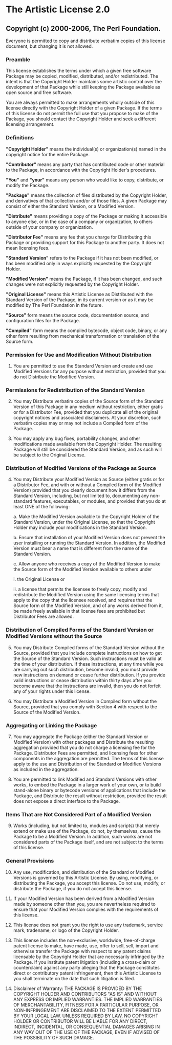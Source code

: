 # The Artistic License 2.0

## Copyright (c) 2000-2006, The Perl Foundation.

Everyone is permitted to copy and distribute verbatim copies of this license document, but changing it is not allowed.

### Preamble

This license establishes the terms under which a given free software Package may be copied, modified, distributed, and/or redistributed. The intent is that the Copyright Holder maintains some artistic control over the development of that Package while still keeping the Package available as open source and free software.

You are always permitted to make arrangements wholly outside of this license directly with the Copyright Holder of a given Package. If the terms of this license do not permit the full use that you propose to make of the Package, you should contact the Copyright Holder and seek a different licensing arrangement.

### Definitions

**"Copyright Holder"** means the individual(s) or organization(s) named in the copyright notice for the entire Package.

**"Contributor"** means any party that has contributed code or other material to the Package, in accordance with the Copyright Holder's procedures.

**"You"** and **"your"** means any person who would like to copy, distribute, or modify the Package.

**"Package"** means the collection of files distributed by the Copyright Holder, and derivatives of that collection and/or of those files. A given Package may consist of either the Standard Version, or a Modified Version.

**"Distribute"** means providing a copy of the Package or making it accessible to anyone else, or in the case of a company or organization, to others outside of your company or organization.

**"Distributor Fee"** means any fee that you charge for Distributing this Package or providing support for this Package to another party. It does not mean licensing fees.

**"Standard Version"** refers to the Package if it has not been modified, or has been modified only in ways explicitly requested by the Copyright Holder.

**"Modified Version"** means the Package, if it has been changed, and such changes were not explicitly requested by the Copyright Holder.

**"Original License"** means this Artistic License as Distributed with the Standard Version of the Package, in its current version or as it may be modified by The Perl Foundation in the future.

**"Source"** form means the source code, documentation source, and configuration files for the Package.

**"Compiled"** form means the compiled bytecode, object code, binary, or any other form resulting from mechanical transformation or translation of the Source form.

### Permission for Use and Modification Without Distribution

1. You are permitted to use the Standard Version and create and use Modified Versions for any purpose without restriction, provided that you do not Distribute the Modified Version.

### Permissions for Redistribution of the Standard Version

2. You may Distribute verbatim copies of the Source form of the Standard Version of this Package in any medium without restriction, either gratis or for a Distributor Fee, provided that you duplicate all of the original copyright notices and associated disclaimers. At your discretion, such verbatim copies may or may not include a Compiled form of the Package.

3. You may apply any bug fixes, portability changes, and other modifications made available from the Copyright Holder. The resulting Package will still be considered the Standard Version, and as such will be subject to the Original License.

### Distribution of Modified Versions of the Package as Source

4. You may Distribute your Modified Version as Source (either gratis or for a Distributor Fee, and with or without a Compiled form of the Modified Version) provided that you clearly document how it differs from the Standard Version, including, but not limited to, documenting any non-standard features, executables, or modules, and provided that you do at least ONE of the following:

    a. Make the Modified Version available to the Copyright Holder of the Standard Version, under the Original License, so that the Copyright Holder may include your modifications in the Standard Version.

    b. Ensure that installation of your Modified Version does not prevent the user installing or running the Standard Version. In addition, the Modified Version must bear a name that is different from the name of the Standard Version.

    c. Allow anyone who receives a copy of the Modified Version to make the Source form of the Modified Version available to others under

    i. the Original License or

    ii. a license that permits the licensee to freely copy, modify and redistribute the Modified Version using the same licensing terms that apply to the copy that the licensee received, and requires that the Source form of the Modified Version, and of any works derived from it, be made freely available in that license fees are prohibited but Distributor Fees are allowed.

### Distribution of Compiled Forms of the Standard Version or Modified Versions without the Source

5. You may Distribute Compiled forms of the Standard Version without the Source, provided that you include complete instructions on how to get the Source of the Standard Version. Such instructions must be valid at the time of your distribution. If these instructions, at any time while you are carrying out such distribution, become invalid, you must provide new instructions on demand or cease further distribution. If you provide valid instructions or cease distribution within thirty days after you become aware that the instructions are invalid, then you do not forfeit any of your rights under this license.

6. You may Distribute a Modified Version in Compiled form without the Source, provided that you comply with Section 4 with respect to the Source of the Modified Version.

### Aggregating or Linking the Package

7. You may aggregate the Package (either the Standard Version or Modified Version) with other packages and Distribute the resulting aggregation provided that you do not charge a licensing fee for the Package. Distributor Fees are permitted, and licensing fees for other components in the aggregation are permitted. The terms of this license apply to the use and Distribution of the Standard or Modified Versions as included in the aggregation.

8. You are permitted to link Modified and Standard Versions with other works, to embed the Package in a larger work of your own, or to build stand-alone binary or bytecode versions of applications that include the Package, and Distribute the result without restriction, provided the result does not expose a direct interface to the Package.

### Items That are Not Considered Part of a Modified Version

9. Works (including, but not limited to, modules and scripts) that merely extend or make use of the Package, do not, by themselves, cause the Package to be a Modified Version. In addition, such works are not considered parts of the Package itself, and are not subject to the terms of this license.

### General Provisions

10. Any use, modification, and distribution of the Standard or Modified Versions is governed by this Artistic License. By using, modifying, or distributing the Package, you accept this license. Do not use, modify, or distribute the Package, if you do not accept this license.

11. If your Modified Version has been derived from a Modified Version made by someone other than you, you are nevertheless required to ensure that your Modified Version complies with the requirements of this license.

12. This license does not grant you the right to use any trademark, service mark, tradename, or logo of the Copyright Holder.

13. This license includes the non-exclusive, worldwide, free-of-charge patent license to make, have made, use, offer to sell, sell, import and otherwise transfer the Package with respect to any patent claims licensable by the Copyright Holder that are necessarily infringed by the Package. If you institute patent litigation (including a cross-claim or counterclaim) against any party alleging that the Package constitutes direct or contributory patent infringement, then this Artistic License to you shall terminate on the date that such litigation is filed.

14. Disclaimer of Warranty: THE PACKAGE IS PROVIDED BY THE COPYRIGHT HOLDER AND CONTRIBUTORS "AS IS" AND WITHOUT ANY EXPRESS OR IMPLIED WARRANTIES. THE IMPLIED WARRANTIES OF MERCHANTABILITY, FITNESS FOR A PARTICULAR PURPOSE, OR NON-INFRINGEMENT ARE DISCLAIMED TO THE EXTENT PERMITTED BY YOUR LOCAL LAW. UNLESS REQUIRED BY LAW, NO COPYRIGHT HOLDER OR CONTRIBUTOR WILL BE LIABLE FOR ANY DIRECT, INDIRECT, INCIDENTAL, OR CONSEQUENTIAL DAMAGES ARISING IN ANY WAY OUT OF THE USE OF THE PACKAGE, EVEN IF ADVISED OF THE POSSIBILITY OF SUCH DAMAGE.
